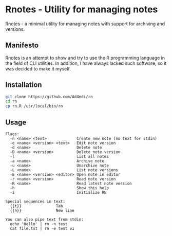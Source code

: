 # Rnotes - Utility for managing notes 

Rnotes - a minimal utility for managing notes with support for archiving and versions.

## Manifesto

Rnotes is an attempt to show and try to use the R programming language in the field of CLI utilities. In addition, I have always lacked such software, so it was decided to make it myself.

## Installation

```bash
git clone https://github.com/Ad4ndi/rn
cd rn
cp rn.R /usr/local/bin/rn
```

## Usage
```
Flags:
  -n <name> <text>             Create new note (no text for stdin)
  -e <name> <version> <text>   Edit note version
  -d <name>                    Delete note
  -D <name> <version>          Delete note version
  -l                           List all notes
  -a <name>                    Archive note
  -u <name>                    Unarchive note
  -L <name>                    List note versions
  -E <name> <version> <editor> Open note in editor
  -r <name> <version>          Read note version
  -R <name>                    Read latest note version
  -h                           Show this help
  -i                           Initialize RN

Special sequences in text:
  {{t}}               Tab
  {{n}}               New line

You can also pipe text from stdin:
  echo 'Hello' | rn -n test
  cat file.txt | rn -e test v1
```
